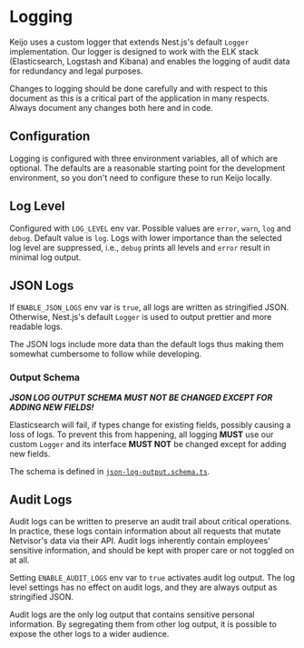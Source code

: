 # Logging

Keijo uses a custom logger that extends Nest.js's default `Logger` implementation. Our logger is designed to work with the ELK stack (Elasticsearch, Logstash and Kibana) and enables the logging of audit data for redundancy and legal purposes.

Changes to logging should be done carefully and with respect to this document as this is a critical part of the application in many respects. Always document any changes both here and in code.

## Configuration

Logging is configured with three environment variables, all of which are optional. The defaults are a reasonable starting point for the development environment, so you don't need to configure these to run Keijo locally.

## Log Level

Configured with `LOG_LEVEL` env var. Possible values are `error`, `warn`, `log` and `debug`. Default value is `log`. Logs with lower importance than the selected log level are suppressed, i.e., `debug` prints all levels and `error` result in minimal log output.

## JSON Logs

If `ENABLE_JSON_LOGS` env var is `true`, all logs are written as stringified JSON. Otherwise, Nest.js's default `Logger` is used to output prettier and more readable logs.

The JSON logs include more data than the default logs thus making them somewhat cumbersome to follow while developing.

### Output Schema

_**JSON LOG OUTPUT SCHEMA MUST NOT BE CHANGED EXCEPT FOR ADDING NEW FIELDS!**_

Elasticsearch will fail, if types change for existing fields, possibly causing a loss of logs. To prevent this from happening, all logging **MUST** use our custom `Logger` and its interface **MUST NOT** be changed except for adding new fields.

The schema is defined in [`json-log-output.schema.ts`](../server/src/logger/interfaces/json-log-output.schema.ts).

## Audit Logs

Audit logs can be written to preserve an audit trail about critical operations. In practice, these logs contain information about all requests that mutate Netvisor's data via their API. Audit logs inherently contain employees' sensitive information, and should be kept with proper care or not toggled on at all.

Setting `ENABLE_AUDIT_LOGS` env var to `true` activates audit log output. The log level settings has no effect on audit logs, and they are always output as stringified JSON.

Audit logs are the only log output that contains sensitive personal information. By segregating them from other log output, it is possible to expose the other logs to a wider audience.
